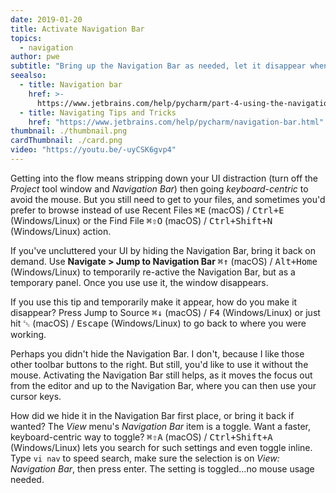 ```yaml
---
date: 2019-01-20
title: Activate Navigation Bar
topics:
  - navigation
author: pwe
subtitle: "Bring up the Navigation Bar as needed, let it disappear when finished."
seealso:
  - title: Navigation bar
    href: >-
      https://www.jetbrains.com/help/pycharm/part-4-using-the-navigation-bar.html
  - title: Navigating Tips and Tricks
    href: "https://www.jetbrains.com/help/pycharm/navigation-bar.html"
thumbnail: ./thumbnail.png
cardThumbnail: ./card.png
video: "https://youtu.be/-uyCSK6gvp4"
---
```


Getting into the flow means stripping down your UI distraction (turn off the _Project_ tool window and _Navigation Bar_) then going _keyboard-centric_ to avoid the mouse. But you still need to get to your files, and sometimes you'd prefer to browse instead of use Recent Files <kbd>⌘E</kbd> (macOS) / <kbd>Ctrl+E</kbd> (Windows/Linux) or the Find File <kbd>⌘⇧O</kbd> (macOS) / <kbd>Ctrl+Shift+N</kbd> (Windows/Linux) action.

If you've uncluttered your UI by hiding the Navigation Bar, bring it back on demand. Use **Navigate > Jump to Navigation Bar** <kbd>⌘↑</kbd> (macOS) / <kbd>Alt+Home</kbd> (Windows/Linux) to temporarily re-active the Navigation Bar, but as a temporary panel. Once you use use it, the window disappears.

If you use this tip and temporarily make it appear, how do you make it disappear? Press Jump to Source <kbd>⌘↓</kbd> (macOS) / <kbd>F4</kbd> (Windows/Linux) or just hit <kbd>␛</kbd> (macOS) / <kbd>Escape</kbd> (Windows/Linux) to go back to where you were working.

Perhaps you didn't hide the Navigation Bar. I don't, because I like those other toolbar buttons to the right. But still, you'd like to use it without the mouse. Activating the Navigation Bar still helps, as it moves the focus out from the editor and up to the Navigation Bar, where you can then use your cursor keys.

How did we hide it in the Navigation Bar first place, or bring it back if wanted? The _View_ menu's _Navigation Bar_ item is a toggle. Want a faster, keyboard-centric way to toggle? <kbd>⌘⇧A</kbd> (macOS) / <kbd>Ctrl+Shift+A</kbd> (Windows/Linux) lets you search for such settings and even toggle inline. Type `vi nav` to speed search, make sure the selection is on _View: Navigation Bar_, then press enter. The setting is toggled...no mouse usage needed.
